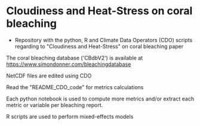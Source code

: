 # Cloudiness and Heat-Stress on coral bleaching

* Repository with the python, R and Climate Data Operators (CDO) scripts regarding to  "Cloudiness and Heat-Stress" on coral bleaching paper

The coral bleaching database ('CBdbV2') is available at https://www.simondonner.com/bleachingdatabase

NetCDF files are edited using CDO

Read the "README_CDO_code" for metrics calculations

Each python notebook is used to compute more metrics and/or extract each metric or variable per bleaching report.

R scripts are used to perform mixed-effects models 

